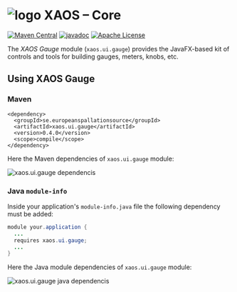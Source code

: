 # ![logo](https://github.com/ESSICS/XAOS/blob/master/doc/logo-small.png) XAOS – Core

<!-- [![Sonatype Nexus (Snapshots)](https://img.shields.io/nexus/s/https/oss.sonatype.org/se.europeanspallationsource/xaos.ui.gauge.svg)](https://oss.sonatype.org/content/repositories/snapshots/se/europeanspallationsource/xaos.ui.gauge/) -->
[![Maven Central](https://img.shields.io/maven-central/v/se.europeanspallationsource/xaos.ui.gauge.svg)](https://repo1.maven.org/maven2/se/europeanspallationsource/xaos.ui.gauge)
[![javadoc](https://www.javadoc.io/badge/se.europeanspallationsource/xaos.ui.gauge.svg)](https://www.javadoc.io/doc/se.europeanspallationsource/xaos.ui.gauge)
[![Apache License](https://img.shields.io/badge/license-Apache%20License%202.0-yellow.svg)](http://www.apache.org/licenses/LICENSE-2.0)

The _XAOS Gauge_ module (`xaos.ui.gauge`) provides the JavaFX-based kit of
controls and tools for building gauges, meters, knobs, etc.


## Using XAOS Gauge


### Maven

```maven
<dependency>
  <groupId>se.europeanspallationsource</groupId>
  <artifactId>xaos.ui.gauge</artifactId>
  <version>0.4.0</version>
  <scope>compile</scope>
</dependency>
```

Here the Maven dependencies of `xaos.ui.gauge` module:

![xaos.ui.gauge dependencis](https://github.com/ESSICS/XAOS/blob/master/xaos.ui.gauge.module/doc/maven-dependencies.png)


### Java `module-info`

Inside your application's `module-info.java` file the following dependency must
be added:

```java
module your.application {
  ...
  requires xaos.ui.gauge;
  ...
}
```

Here the Java module dependencies of `xaos.ui.gauge` module:

![xaos.ui.gauge java dependencis](https://github.com/ESSICS/XAOS/blob/master/xaos.ui.gauge.module/doc/module-dependencies.png)

